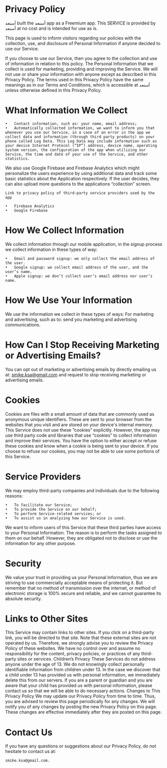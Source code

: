 # Privacy Policy 
أستعد built the أستعد app as a Freemium app. This SERVICE is provided by أستعد at no cost and is intended for use as is.

This page is used to inform visitors regarding our policies with the collection, use, and disclosure of Personal Information if anyone decided to use our Service.

If you choose to use our Service, then you agree to the collection and use of information in relation to this policy. The Personal Information that we collect is used for marketing, providing and improving the Service. We will not use or share your information with anyone except as described in this Privacy Policy.
The terms used in this Privacy Policy have the same meanings as in our Terms and Conditions, which is accessible at أستعد unless otherwise defined in this Privacy Policy.

# What Information We Collect
```
•	Contact information, such as: your name, email address; 
•	Automatically collected information, we want to inform you that whenever you use our Service, in a case of an error in the app we
collect data and information (through third party products) on your phone called Log Data. This Log Data may include information such as your device Internet Protocol (“IP”) address, device name, operating system version, the configuration of the app when utilizing our Service, the time and date of your use of the Service, and other statistics.
```
We also use Google Firebase and Firebase Analytics which might personalize the users experience by using additional data and track some basic statistics about the Application respectively. If the user decides, they can also upload more questions to the applications “collection” screen.  
```
Link to privacy policy of third-party service providers used by the app
```
```
•	Firebase Analytics
•	Google Firebase 
```

# How We Collect Information 
We collect information through our mobile application, in the signup process we collect information in these types of way: 
```
•	Email and password signup: we only collect the email address of the user. 
•	Google signup: we collect email address of the user, and the user’s name. 
•	Apple signup: we don’t collect user’s email address nor user’s name. 
```
# How We Use Your Information 
We use the information we collect in these types of ways: 
For marketing and advertising, such as to: send you marketing and advertising communications. 

# How Can I Stop Receiving Marketing or Advertising Emails? 
You can opt out of marketing or advertising emails by directly emailing us at: smike.ksa@gmail.com and request to stop receiving marketing or advertising emails. 
# Cookies
Cookies are files with a small amount of data that are commonly used as anonymous unique identifiers. These are sent to your browser from the websites that you visit and are stored on your device's internal memory.
This Service does not use these “cookies” explicitly. However, the app may use third party code and libraries that use “cookies” to collect information and improve their services. You have the option to either accept or refuse these cookies and know when a cookie is being sent to your device. If you choose to refuse our cookies, you may not be able to use some portions of this Service.
 # Service Providers
We may employ third-party companies and individuals due to the following reasons:
```
•	To facilitate our Service;
•	To provide the Service on our behalf;
•	To perform Service-related services; or
•	To assist us in analyzing how our Service is used.
```
We want to inform users of this Service that these third parties have access to your Personal Information. The reason is to perform the tasks assigned to them on our behalf. However, they are obligated not to disclose or use the information for any other purpose.
# Security
We value your trust in providing us your Personal Information, thus we are striving to use commercially acceptable means of protecting it. But remember that no method of transmission over the internet, or method of electronic storage is 100% secure and reliable, and we cannot guarantee its absolute security.
# Links to Other Sites
This Service may contain links to other sites. If you click on a third-party link, you will be directed to that site. Note that these external sites are not operated by us. Therefore, we strongly advise you to review the Privacy Policy of these websites. We have no control over and assume no responsibility for the content, privacy policies, or practices of any third-party sites or services.
Children’s Privacy
These Services do not address anyone under the age of 13. We do not knowingly collect personally identifiable information from children under 13. In the case we discover that a child under 13 has provided us with personal information, we immediately delete this from our servers. If you are a parent or guardian and you are aware that your child has provided us with personal information, please contact us so that we will be able to do necessary actions.
Changes to This Privacy Policy
We may update our Privacy Policy from time to time. Thus, you are advised to review this page periodically for any changes. We will notify you of any changes by posting the new Privacy Policy on this page. These changes are effective immediately after they are posted on this page.

# Contact Us
If you have any questions or suggestions about our Privacy Policy, do not hesitate to contact us at:
```
smike.ksa@gmail.com.
```

